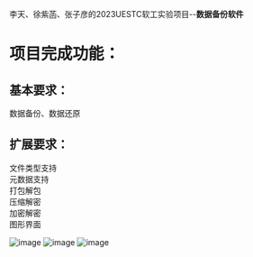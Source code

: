 李天、徐紫菡、张子彦的2023UESTC软工实验项目--**数据备份软件**

# 项目完成功能：<br>
## 基本要求：  
数据备份、数据还原
## 扩展要求：  
文件类型支持  
元数据支持  
打包解包  
压缩解密  
加密解密  
图形界面  

![image](https://github.com/litchi-lee/Data-Backup-/assets/79855544/0c9acad5-e532-44cf-bdae-47bf71c11ddf)
![image](https://github.com/litchi-lee/Data-Backup-/assets/79855544/835a1b55-de3a-4126-9724-a7643fc831aa)
![image](https://github.com/litchi-lee/Data-Backup-/assets/79855544/d0586a58-a4af-451b-a3e4-1f3dd46a2acb)
